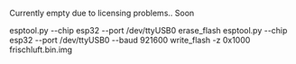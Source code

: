 Currently empty due to licensing problems..
Soon


esptool.py --chip esp32 --port /dev/ttyUSB0 erase_flash
esptool.py --chip esp32 --port /dev/ttyUSB0 --baud 921600 write_flash -z 0x1000 frischluft.bin.img
   

